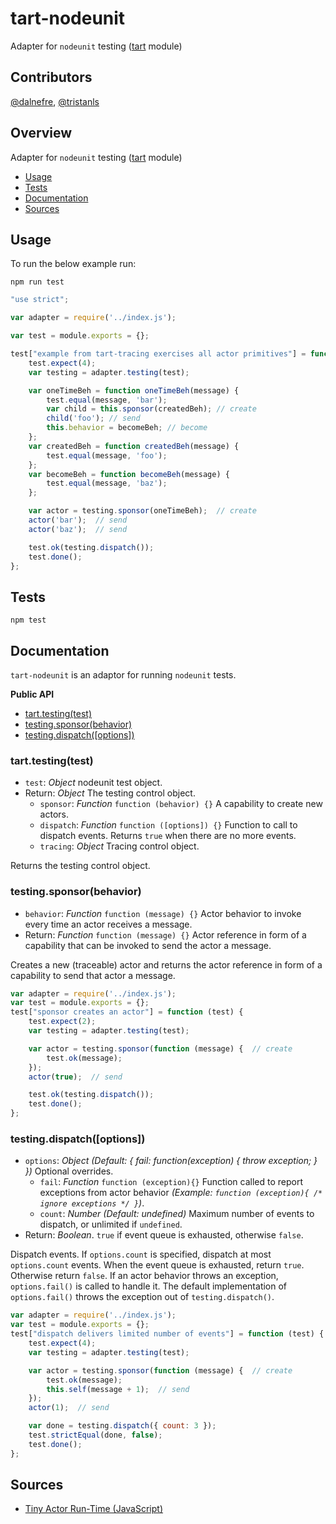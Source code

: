 # tart-nodeunit

Adapter for `nodeunit` testing ([tart](https://github.com/organix/tartjs) module)

## Contributors

[@dalnefre](https://github.com/dalnefre), [@tristanls](https://github.com/tristanls)

## Overview

Adapter for `nodeunit` testing ([tart](https://github.com/organix/tartjs) module)

  * [Usage](#usage)
  * [Tests](#tests)
  * [Documentation](#documentation)
  * [Sources](#sources)

## Usage

To run the below example run:

    npm run test

```javascript
"use strict";

var adapter = require('../index.js');

var test = module.exports = {};

test["example from tart-tracing exercises all actor primitives"] = function (test) {
    test.expect(4);
    var testing = adapter.testing(test);

    var oneTimeBeh = function oneTimeBeh(message) {
        test.equal(message, 'bar');
        var child = this.sponsor(createdBeh); // create
        child('foo'); // send
        this.behavior = becomeBeh; // become
    };
    var createdBeh = function createdBeh(message) {
        test.equal(message, 'foo');
    };
    var becomeBeh = function becomeBeh(message) {
        test.equal(message, 'baz');
    };

    var actor = testing.sponsor(oneTimeBeh);  // create
    actor('bar');  // send
    actor('baz');  // send

    test.ok(testing.dispatch());
    test.done();
};
```

## Tests

    npm test

## Documentation

`tart-nodeunit` is an adaptor for running `nodeunit` tests.

**Public API**

  * [tart.testing(test)](#tarttestingtest)
  * [testing.sponsor(behavior)](#testingsponsorbehavior)
  * [testing.dispatch(\[options\])](#testingdispatchoptions)

### tart.testing(test)

  * `test`: _Object_ nodeunit test object.
  * Return: _Object_ The testing control object.
    * `sponsor`: _Function_ `function (behavior) {}` A capability to create
        new actors.
    * `dispatch`: _Function_ `function ([options]) {}` Function to call to
        dispatch events.  Returns `true` when there are no more events.
    * `tracing`: _Object_ Tracing control object.

Returns the testing control object.

### testing.sponsor(behavior)

  * `behavior`: _Function_ `function (message) {}` Actor behavior to invoke every time an actor receives a message.
  * Return: _Function_ `function (message) {}` Actor reference in form of a capability that can be invoked to send the actor a message.

Creates a new (traceable) actor and returns the actor reference in form of a capability to send that actor a message.

```javascript
var adapter = require('../index.js');
var test = module.exports = {};
test["sponsor creates an actor"] = function (test) {
    test.expect(2);
    var testing = adapter.testing(test);

    var actor = testing.sponsor(function (message) {  // create
        test.ok(message);
    });
    actor(true);  // send

    test.ok(testing.dispatch());
    test.done();
};
```

### testing.dispatch(\[options\])

  * `options`: _Object_ _(Default: { fail: function(exception) { throw exception; } })_ Optional overrides.
    * `fail`: _Function_ `function (exception){}` Function called to report exceptions from actor behavior _(Example: `function (exception){ /* ignore exceptions */ }`)_.
    * `count`: _Number_ _(Default: undefined)_ Maximum number of events to dispatch,
      or unlimited if `undefined`.
  * Return: _Boolean_. `true` if event queue is exhausted, otherwise `false`.

Dispatch events.
If `options.count` is specified, dispatch at most `options.count` events.
When the event queue is exhausted, return `true`.
Otherwise return `false`.
If an actor behavior throws an exception,
`options.fail()` is called to handle it.
The default implementation of `options.fail()`
throws the exception out of `testing.dispatch()`.

```javascript
var adapter = require('../index.js');
var test = module.exports = {};
test["dispatch delivers limited number of events"] = function (test) {
    test.expect(4);
    var testing = adapter.testing(test);

    var actor = testing.sponsor(function (message) {  // create
        test.ok(message);
        this.self(message + 1);  // send
    });
    actor(1);  // send

    var done = testing.dispatch({ count: 3 });
    test.strictEqual(done, false);
    test.done();
};
```

## Sources

  * [Tiny Actor Run-Time (JavaScript)](https://github.com/organix/tartjs)
